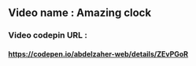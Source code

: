 ## Video name : Amazing clock

### Video codepin URL : 
#### https://codepen.io/abdelzaher-web/details/ZEvPGoR
